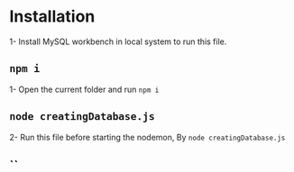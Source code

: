# Installation
1- Install MySQL workbench in local system to run this file.

## `npm i`
1- Open the current folder and run `npm i`

## `node creatingDatabase.js`
2- Run this file before starting the nodemon, By `node creatingDatabase.js`

## ``
